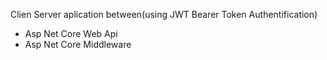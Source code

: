 Clien Server aplication between(using JWT Bearer Token Authentification) 
* Asp Net Core Web Api 
* Asp Net Core Middleware